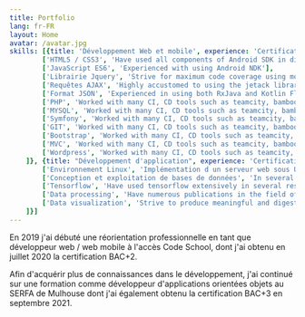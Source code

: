 ```yaml
---
title: Portfolio
lang: fr-FR
layout: Home
avatar: /avatar.jpg
skills: [{title: 'Développement Web et mobile', experience: 'Certification BAC+2', skills: [
        ['HTML5 / CSS3', 'Have used all components of Android SDK in different projects'], 
        ['JavaScript ES6', 'Experienced with using Android NDK'], 
        ['Librairie Jquery', 'Strive for maximum code coverage using modern test-first development'],
        ['Requêtes AJAX', 'Highly accustomed to using the jetack libraries'],
        ['Format JSON', 'Experienced in using both RxJava and Kotlin Flow in different projects'],
        ['PHP', 'Worked with many CI, CD tools such as teamcity, bamboo, and bitbucket pipelines'],
        ['MYSQL', 'Worked with many CI, CD tools such as teamcity, bamboo, and bitbucket pipelines'],
        ['Symfony', 'Worked with many CI, CD tools such as teamcity, bamboo, and bitbucket pipelines'],
        ['GIT', 'Worked with many CI, CD tools such as teamcity, bamboo, and bitbucket pipelines'],
        ['Bootstrap', 'Worked with many CI, CD tools such as teamcity, bamboo, and bitbucket pipelines'],
        ['MVC', 'Worked with many CI, CD tools such as teamcity, bamboo, and bitbucket pipelines'],
        ['Wordpress', 'Worked with many CI, CD tools such as teamcity, bamboo, and bitbucket pipelines']
    ]}, {title: "Développement d'application", experience: 'Certification BAC+3', skills: [
        ['Environnement Linux', 'Implémentation d un serveur web sous Ubuntu'],
        ['Conception et exploitation de bases de données', 'In several of my projects, I employed OpenCV and traditional computer vision techniques in medical images'],
        ['Tensorflow', 'Have used tensorflow extensively in several research projects'],
        ['Data processing', 'Have numerous publications in the field of medical signal and image processing'],
        ['Data visualization', 'Strive to produce meaningful and digestable visualization of big data']
    ]}]
---
```


En 2019 j'ai débuté une réorientation professionnelle  en tant que développeur web / web mobile à l'accès Code School, dont j'ai obtenu en juillet 2020 la certification BAC+2.

Afin d'acquérir plus de connaissances dans le développement, j'ai continué sur une formation comme développeur d'applications orientées objets au SERFA de Mulhouse dont j'ai également obtenu la certification BAC+3 en septembre 2021.

<br/>